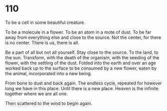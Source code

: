 # 110

To be a cell in some beautiful creature.

To be a molecule in a flower. To be an atom in a mote of dust. To be far away from everything else and close to the source. Not the center, for there is no center. There is us, there is all.

Be a part of all but not all yourself. Stay close to the source. To the land, to the sun. Transform, with the death of the organism, with the seeding of the flower, with the settling of the dust. Folded into the earth and over an age worked back up to the surface to be consumed by a new flower, eaten by the animal, incorporated into a new being.

From bone to dust and back again. The endless cycle, repeated for however long we have in this place. Until there is a new place. Heaven is the infinite together where we are all one.

Then scattered to the wind to begin again. 
